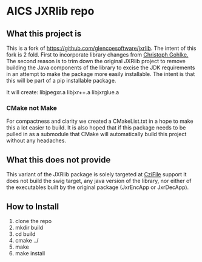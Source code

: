 # AICS JXRlib repo

## What this project is 
This is a fork of https://github.com/glencoesoftware/jxrlib.
The intent of this fork is 2 fold. First to incorporate library
changes from [Christoph Gohlke.](https://www.lfd.uci.edu/~gohlke/code/jxrlib_CreateDecoderFromBytes.diff.html)
The second reason is to trim down the original JXRlib project to remove building 
the Java components of the library to excise the JDK requirements in an 
attempt to make the package more easily installable. The intent is that 
this will be part of a pip installable package. 

It will create: 
libjpegxr.a
libjxr++.a 
libjxrglue.a

### CMake not Make
For compactness and clarity we created a CMakeList.txt in a hope to make this 
a lot easier to build. It is also hoped that if this package needs to be pulled 
in as a submodule that CMake will automatically build this project without any 
headaches.


## What this does not provide
This variant of the JXRlib package is solely targeted 
at [CziFile](https://www.lfd.uci.edu/~gohlke/code/czifile.py.html) support
it does not build the swig target, any java version of the library, nor either 
of the executables built by the original package (JxrEncApp or JxrDecApp).

## How to Install
1) clone the repo
2) mkdir build
3) cd build
4) cmake ../
5) make 
6) make install